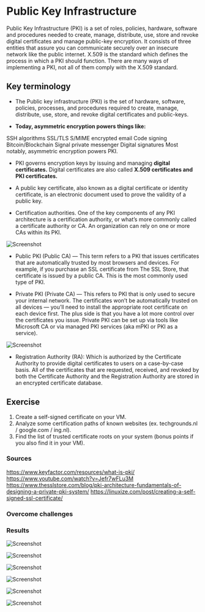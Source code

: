 # Public Key Infrastructure
 
Public Key Infrastructure (PKI) is a set of roles, policies, hardware, software and procedures needed to create, manage, distribute, use, store and revoke digital certificates and manage public-key encryption.
It consists of three entities that assure you can communicate securely over an insecure network like the public internet.
X.509 is the standard which defines the process in which a PKI should function. There are many ways of implementing a PKI, not all of them comply with the X.509 standard.

## Key terminology

* The Public key infrastructure (PKI) is the set of hardware, software, policies, processes, and procedures required to create, manage, distribute, use, store, and revoke digital certificates and public-keys.

* **Today, asymmetric encryption powers things like:** 

SSH algorithms 
SSL/TLS 
S/MIME encrypted email 
Code signing 
Bitcoin/Blockchain 
Signal private messenger 
Digital signatures
Most notably, asymmetric encryption powers PKI. 

* PKI governs encryption keys by issuing and managing **digital certificates.** Digital certificates are also called **X.509 certificates and PKI certificates.**

* A public key certificate, also known as a digital certificate or identity certificate, is an electronic document used to prove the validity of a public key.

* Certification authorities. One of the key components of any PKI architecture is a certification authority, or what’s more commonly called a certificate authority or CA. An organization can rely on one or more CAs within its PKI.

![Screenshot]()

* Public PKI (Public CA) — This term refers to a PKI that issues certificates that are automatically trusted by most browsers and devices. For example, if you purchase an SSL certificate from The SSL Store, that certificate is issued by a public CA. This is the most commonly used type of PKI.

* Private PKI (Private CA) — This refers to PKI that is only used to secure your internal network. The certificates won’t be automatically trusted on all devices — you’ll need to install the appropriate root certificate on each device first. The plus side is that you have a lot more control over the certificates you issue. Private PKI can be set up via tools like Microsoft CA or via managed PKI services (aka mPKI or PKI as a service).

![Screenshot]()

* Registration Authority (RA):
Which is authorized by the Certificate Authority to provide digital certificates to users on a case-by-case basis. All of the certificates that are requested, received, and revoked by both the Certificate Authority and the Registration Authority are stored in an encrypted certificate database.

## Exercise

1. Create a self-signed certificate on your VM.
2. Analyze some certification paths of known websites (ex. techgrounds.nl / google.com / ing.nl).
3. Find the list of trusted certificate roots on your system (bonus points if you also find it in your VM).

### Sources

https://www.keyfactor.com/resources/what-is-pki/
https://www.youtube.com/watch?v=Jefr7wFLu3M
https://www.thesslstore.com/blog/pki-architecture-fundamentals-of-designing-a-private-pki-system/
https://linuxize.com/post/creating-a-self-signed-ssl-certificate/ 

### Overcome challenges


### Results


![Screenshot]()


![Screenshot]()


![Screenshot]()

![Screenshot]()

![Screenshot]()

![Screenshot]()
